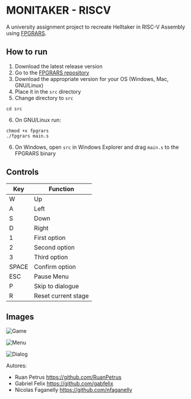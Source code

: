 # MONITAKER - RISCV
A university assignment project to recreate Helltaker in RISC-V Assembly using [FPGRARS](https://github.com/LeoRiether/FPGRARS).

## How to run
1. Download the latest release version
2. Go to the [FPGRARS repository](https://github.com/LeoRiether/FPGRARS)
3. Download the appropriate version for your OS (Windows, Mac, GNU/Linux)
4. Place it in the `src` directory
5. Change directory to `src`
```
cd src
```
6. On GNU/Linux run:
```
chmod +x fpgrars
./fpgrars main.s
```
6. On Windows, 
open `src` in Windows Explorer and drag `main.s` to the FPGRARS binary


## Controls

|Key    | Function |
|-------|---------|
|W   | Up|
|A   | Left|
|S   | Down|
|D   | Right|
|1   | First option|
|2   | Second option|
|3   | Third option|
|SPACE | Confirm option|
|ESC  | Pause Menu|
|P   | Skip to dialogue|
|R   | Reset current stage|


## Images

![Game](https://github.com/RuanPetrus/isc-project/blob/Master/images/game.png)

![Menu](https://github.com/RuanPetrus/isc-project/blob/Master/images/menu.png)

![Dialog](https://github.com/RuanPetrus/isc-project/blob/Master/images/dialog.png)

Autores: 
- Ruan Petrus https://github.com/RuanPetrus  
- Gabriel Felix https://github.com/gabfelix
- Nicolas Faganelly https://github.com/nfaganelly
